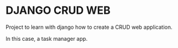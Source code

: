 # DJANGO CRUD WEB

Project to learn with django how to create a CRUD web application.

In this case, a task manager app.